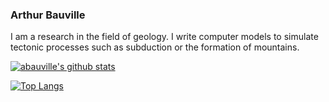 ### Arthur Bauville

I am a research in the field of geology. I write computer models to simulate tectonic processes such as subduction or the formation of mountains.



[![abauville's github stats](https://github-readme-stats.vercel.app/api?username=abauville&count_private=true&include_all_commits=true&hide_rank=true&theme=tokyonight&hide=stars,prs,issues,contribs)](https://github.com/anuraghazra/github-readme-stats)

[![Top Langs](https://github-readme-stats.vercel.app/api/top-langs/?username=abauville&layout=compact&theme=tokyonight&hide=makefile)](https://github.com/anuraghazra/github-readme-stats)


<!--
**abauville/abauville** is a ✨ _special_ ✨ repository because its `README.md` (this file) appears on your GitHub profile.

Here are some ideas to get you started:

- 🔭 I’m currently working on ...
- 🌱 I’m currently learning ...
- 👯 I’m looking to collaborate on ...
- 🤔 I’m looking for help with ...
- 💬 Ask me about ...
- 📫 How to reach me: ...
- 😄 Pronouns: ...
- ⚡ Fun fact: ...
-->
